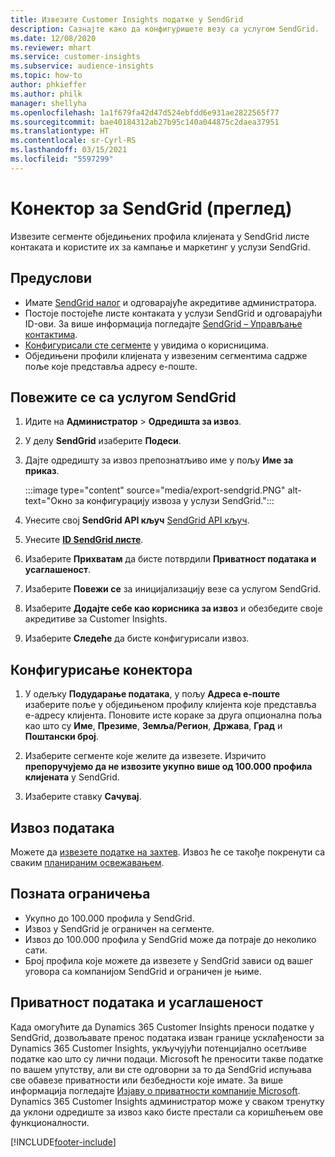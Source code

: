 ```yaml
---
title: Извезите Customer Insights податке у SendGrid
description: Сазнајте како да конфигуришете везу са услугом SendGrid.
ms.date: 12/08/2020
ms.reviewer: mhart
ms.service: customer-insights
ms.subservice: audience-insights
ms.topic: how-to
author: phkieffer
ms.author: philk
manager: shellyha
ms.openlocfilehash: 1a1f679fa42d47d524ebfdd6e931ae2822565f77
ms.sourcegitcommit: bae40184312ab27b95c140a044875c2daea37951
ms.translationtype: HT
ms.contentlocale: sr-Cyrl-RS
ms.lasthandoff: 03/15/2021
ms.locfileid: "5597299"
---
```

# <a name="connector-for-sendgrid-preview"></a>Конектор за SendGrid (преглед)

Извезите сегменте обједињених профила клијената у SendGrid листе контаката и користите их за кампање и маркетинг у услузи SendGrid. 

## <a name="prerequisites"></a>Предуслови

-   Имате [SendGrid налог](https://sendgrid.com/) и одговарајуће акредитиве администратора.
-   Постоје постојеће листе контаката у услузи SendGrid и одговарајући ID-ови. За више информација погледајте [SendGrid – Управљање контактима](https://sendgrid.com/docs/ui/managing-contacts/create-and-manage-contacts/#manage-contacts).
-   [Конфигурисали сте сегменте](segments.md) у увидима о корисницима.
-   Обједињени профили клијената у извезеним сегментима садрже поље које представља адресу е-поште.

## <a name="connect-to-sendgrid"></a>Повежите се са услугом SendGrid

1. Идите на **Администратор** > **Одредишта за извоз**.

1. У делу **SendGrid** изаберите **Подеси**.

1. Дајте одредишту за извоз препознатљиво име у пољу **Име за приказ**.

   :::image type="content" source="media/export-sendgrid.PNG" alt-text="Окно за конфигурацију извоза у услузи SendGrid.":::

1. Унесите свој **SendGrid API кључ** [SendGrid API кључ](https://sendgrid.com/docs/ui/account-and-settings/api-keys/).

1. Унесите **[ID SendGrid листе](https://sendgrid.com/docs/ui/managing-contacts/create-and-manage-contacts/#manage-contacts)**.

1. Изаберите **Прихватам** да бисте потврдили **Приватност података и усаглашеност**.

1. Изаберите **Повежи се** за иницијализацију везе са услугом SendGrid.

1. Изаберите **Додајте себе као корисника за извоз** и обезбедите своје акредитиве за Customer Insights.

1. Изаберите **Следеће** да бисте конфигурисали извоз.

## <a name="configure-the-connector"></a>Конфигурисање конектора

1. У одељку **Подударање података**, у пољу **Адреса е-поште** изаберите поље у обједињеном профилу клијента које представља е-адресу клијента. Поновите исте кораке за друга опционална поља као што су **Име**, **Презиме**, **Земља/Регион**, **Држава**, **Град** и **Поштански број**.

1. Изаберите сегменте које желите да извезете. Изричито **препоручујемо да не извозите укупно више од 100.000 профила клијената** у SendGrid. 

1. Изаберите ставку **Сачувај**.

## <a name="export-the-data"></a>Извоз података

Можете да [извезете податке на захтев](export-destinations.md). Извоз ће се такође покренути са сваким [планираним освежавањем](system.md#schedule-tab).

## <a name="known-limitations"></a>Позната ограничења

- Укупно до 100.000 профила у SendGrid.
- Извоз у SendGrid је ограничен на сегменте.
- Извоз до 100.000 профила у SendGrid може да потраје до неколико сати. 
- Број профила које можете да извезете у SendGrid зависи од вашег уговора са компанијом SendGrid и ограничен је њиме.

## <a name="data-privacy-and-compliance"></a>Приватност података и усаглашеност

Када омогућите да Dynamics 365 Customer Insights преноси податке у SendGrid, дозвољавате пренос података изван границе усклађености за Dynamics 365 Customer Insights, укључујући потенцијално осетљиве податке као што су лични подаци. Microsoft ће преносити такве податке по вашем упутству, али ви сте одговорни за то да SendGrid испуњава све обавезе приватности или безбедности које имате. За више информација погледајте [Изјаву о приватности компаније Microsoft](https://go.microsoft.com/fwlink/?linkid=396732).
Dynamics 365 Customer Insights администратор може у сваком тренутку да уклони одредиште за извоз како бисте престали са коришћењем ове функционалности.


[!INCLUDE[footer-include](../includes/footer-banner.md)]